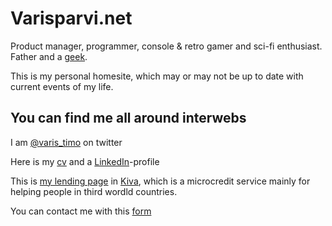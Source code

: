 # Varisparvi.net

Product manager, programmer, console & retro gamer and sci-fi enthusiast. Father and a [geek](https://varisparvi.net/geek).

This is my personal homesite, which may or may not be up to date with current events of my life.

## You can find me all around interwebs

I am [@varis_timo](https://twitter.com/varis_timo) on twitter

Here is my [cv](https://varisparvi.net/cv) and a [LinkedIn](https://www.linkedin.com/in/timov/)-profile

This is [my lending page](http://www.kiva.org/lender/timov) in [Kiva](http://www.kiva.org), which is a microcredit service mainly for helping people in third wordld countries.

You can contact me with this [form](https://goo.gl/forms/ETH1lU7XF2EqZHog1)
